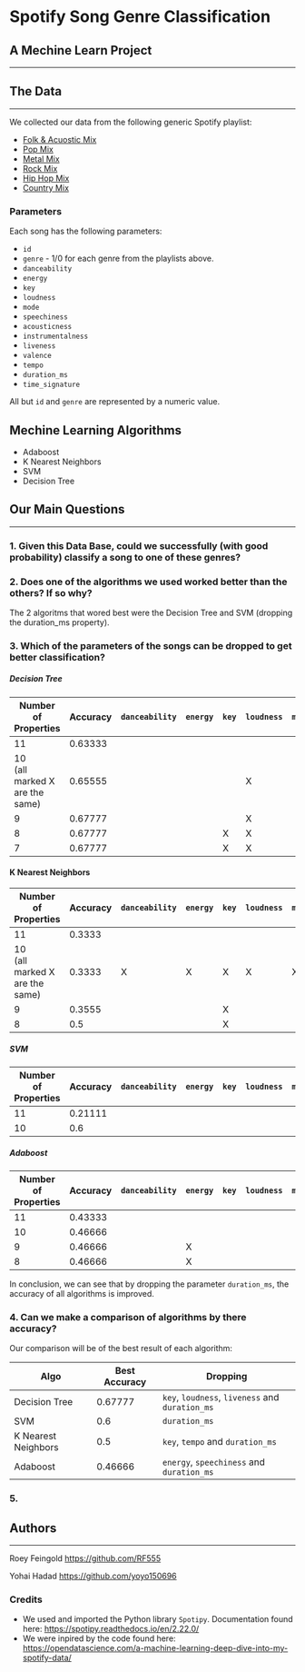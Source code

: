 # Spotify Song Genre Classification

## A Mechine Learn Project

___

## The Data

___
We collected our data from the following generic Spotify playlist:

* [Folk & Acuostic Mix](https://open.spotify.com/playlist/37i9dQZF1EQp62d3Dl7ECY)
* [Pop Mix](https://open.spotify.com/playlist/37i9dQZF1EQncLwOalG3K7)
* [Metal Mix](https://open.spotify.com/playlist/37i9dQZF1EQpgT26jgbgRI)
* [Rock Mix](https://open.spotify.com/playlist/37i9dQZF1EQpj7X7UK8OOF)
* [Hip Hop Mix](https://open.spotify.com/playlist/37i9dQZF1EQnqst5TRi17F)
* [Country Mix](https://open.spotify.com/playlist/37i9dQZF1EQmPV0vrce2QZ)

### Parameters

Each song has the following parameters:

* `id`
* `genre` - 1/0 for each genre from the playlists above.
* `danceability`
* `energy`
* `key`
* `loudness`
* `mode`
* `speechiness`
* `acousticness`
* `instrumentalness`
* `liveness`
* `valence`
* `tempo`
* `duration_ms`
* `time_signature`

All but `id` and `genre` are represented by a numeric value.

## Mechine Learning Algorithms

* Adaboost
* K Nearest Neighbors
* SVM
* Decision Tree

## Our Main Questions

___

### 1. Given this Data Base, could we successfully (with good probability) classify a song to one of these genres?

### 2. Does one of the algorithms we used worked better than the others? If so why?

The 2 algoritms that wored best were the Decision Tree and SVM (dropping the duration_ms property).

### 3. Which of the parameters of the songs can be dropped to get better classification?

##### Decision Tree

| Number of Properties               | Accuracy | `danceability` | `energy` | `key` | `loudness` | `mode` | `speechiness` | `acousticness` | `instrumentalness` | `liveness` | `valence` | `tempo` | `duration_ms` |
|------------------------------------|----------|----------------|----------|-------|------------|--------|---------------|----------------|--------------------|------------|-----------|---------|---------------|
| 11                                 | 0.63333  |                |          |       |            |        |               |                |                    |            |           |         |               |
| 10<br/>(all marked X are the same) | 0.65555  |                |          |       | X          |        |               |                | X                  |            |           | X       |               |
| 9                                  | 0.67777  |                |          |       | X          |        |               |                |                    |            |           |         | X             |
| 8                                  | 0.67777  |                |          | X     | X          |        |               |                |                    |            |           |         | X             |
| 7                                  | 0.67777  |                |          | X     | X          |        |               |                |                    | X          |           |         | X             |

#### K Nearest Neighbors

| Number of Properties               | Accuracy | `danceability` | `energy` | `key` | `loudness` | `mode` | `speechiness` | `acousticness` | `instrumentalness` | `liveness` | `valence` | `tempo` | `duration_ms` |
|------------------------------------|----------|----------------|----------|-------|------------|--------|---------------|----------------|--------------------|------------|-----------|---------|---------------|
| 11                                 | 0.3333   |                |          |       |            |        |               |                |                    |            |           |         |               |
| 10<br/>(all marked X are the same) | 0.3333   | X              | X        | X     | X          | X      | X             | X              | X                  | X          | X         | X       | X             |
| 9                                  | 0.3555   |                |          | X     |            |        |               |                |                    |            |           |         | X             |
| 8                                  | 0.5      |                |          | X     |            |        |               |                |                    |            |           | X       | X             |

##### SVM

| Number of Properties | Accuracy | `danceability` | `energy` | `key` | `loudness` | `mode` | `speechiness` | `acousticness` | `instrumentalness` | `liveness` | `valence` | `tempo` | `duration_ms` |
|----------------------|----------|----------------|----------|-------|------------|--------|---------------|----------------|--------------------|------------|-----------|---------|---------------|
| 11                   | 0.21111  |                |          |       |            |        |               |                |                    |            |           |         |               |
| 10                   | 0.6      |                |          |       |            |        |               |                |                    |            |           |         | X             |

##### Adaboost

| Number of Properties | Accuracy | `danceability` | `energy` | `key` | `loudness` | `mode` | `speechiness` | `acousticness` | `instrumentalness` | `liveness` | `valence` | `tempo` | `duration_ms` |
|----------------------|----------|----------------|----------|-------|------------|--------|---------------|----------------|--------------------|------------|-----------|---------|---------------|
| 11                   | 0.43333  |                |          |       |            |        |               |                |                    |            |           |         |               |
| 10                   | 0.46666  |                |          |       |            |        | X             |                |                    |            |           |         |               |
| 9                    | 0.46666  |                | X        |       |            |        | X             |                |                    |            |           |         |               |
| 8                    | 0.46666  |                | X        |       |            |        | X             |                |                    |            |           |         | X             |

In conclusion, we can see that by dropping the parameter `duration_ms`, the accuracy of all algorithms is improved.

### 4. Can we make a comparison of algorithms by there accuracy?

Our comparison will be of the best result of each algorithm:

| Algo                | Best Accuracy | Dropping                                        |
|---------------------|---------------|-------------------------------------------------|
| Decision Tree       | 0.67777       | `key`, `loudness`, `liveness` and `duration_ms` |
| SVM                 | 0.6           | `duration_ms`                                   |
| K Nearest Neighbors | 0.5           | `key`, `tempo` and `duration_ms`                |
| Adaboost            | 0.46666       | `energy`, `speechiness` and `duration_ms`       |

### 5.

## Authors

___
Roey Feingold https://github.com/RF555

Yohai Hadad https://github.com/yoyo150696

### Credits

* We used and imported the Python library `Spotipy`. Documentation found here: https://spotipy.readthedocs.io/en/2.22.0/
* We were inpired by the code found here: https://opendatascience.com/a-machine-learning-deep-dive-into-my-spotify-data/